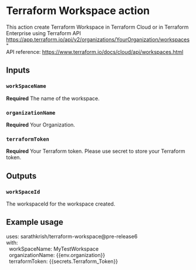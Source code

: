 # Terraform Workspace action

This action create Terraform Workspace in Terraform Cloud or in Terraform Enterprise using Terraform API  
https://app.terraform.io/api/v2/organizations/YourOrganization/workspaces"  
API reference: https://www.terraform.io/docs/cloud/api/workspaces.html  

## Inputs

### `workSpaceName`

**Required** The name of the workspace.

### `organizationName`

**Required** Your Organization.

### `terraformToken`

**Required** Your Terraform token. Please use secret to store your Terraform token.

## Outputs

### `workSpaceId`

 The workspaceId for the workspace created.

## Example usage

uses: sarathkrish/terraform-workspace@pre-release6  
with:  
&nbsp;&nbsp;workSpaceName: MyTestWorkspace  
&nbsp;&nbsp;organizationName: {{env.organization}}  
&nbsp;&nbsp;terraformToken: {{secrets.Terraform_Token}}